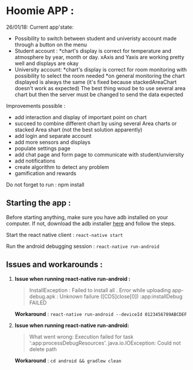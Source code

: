 # Hoomie APP :

26/01/18:
Current app'state:
- Possibility to switch between student and univeristy account made through a button on the menu
- Student account :
    *chart's display is correct for temperature and atmosphere by year, month or day. xAxis and Yaxis are working pretty well and displays are okay
- University account:
    *chart's display is correct for room monitoring with possibility to select the room needed
    *on general monitoring the chart displayed is always the same (it's fixed because stackedAreaChart doesn't work as expected)
    The best thing woud be to use several area chart but then the server must be changed to send the data expected

Improvements possible :
- add interaction and display of important point on chart
- succeed to combine different chart by using several Area charts or stacked Area shart (not the best solution apparently)
- add login and separate account
- add more sensors and displays
- populate settings page
- add chat page and form page to communicate with student/unviersity
- add notifications
- create algorithm to detect any problem
- gamification and rewards



Do not forget to run : npm install 


## Starting the app :
Before starting anything, make sure you have adb installed on your computer. If not, download the adb installer [here](https://dl.google.com/android/repository/platform-tools-latest-windows.zip) and follow the steps.

Start the react native client :
    `react-native start`
    
Run the android debugging session :
    `react-native run-android`

## Issues and workarounds :


 1. **Issue when running react-native run-android :**
     >InstallException : Failed to install all .
    Error while uploading app-debug.apk : Unknown failure ([CDS]close[0]) :app:installDebug FAILED

    **Workaround** : `react-native run-android --deviceId 0123456789ABCDEF`

2. **Issue when running react-native run-android:**
    > What went wrong:
    Execution failed for task ':app:processDebugResources'.
    java.io.IOException: Could not delete path
    
    **Workaround** : `cd android && gradlew clean`
